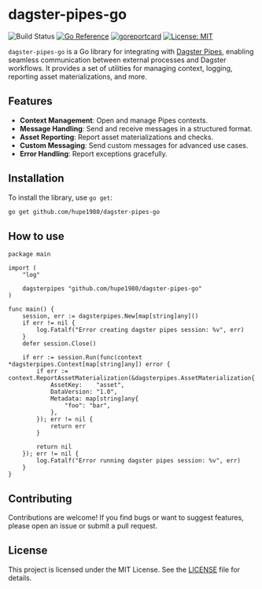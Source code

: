# dagster-pipes-go
![Build Status](https://github.com/hupe1980/dagster-pipes-go/workflows/Build/badge.svg) 
[![Go Reference](https://pkg.go.dev/badge/github.com/hupe1980/dagster-pipes-go.svg)](https://pkg.go.dev/github.com/hupe1980/dagster-pipes-go)
[![goreportcard](https://goreportcard.com/badge/github.com/hupe1980/dagster-pipes-go)](https://goreportcard.com/report/github.com/hupe1980/dagster-pipes-go)
[![License: MIT](https://img.shields.io/badge/License-MIT-yellow.svg)](https://opensource.org/licenses/MIT)

`dagster-pipes-go` is a Go library for integrating with [Dagster Pipes](https://docs.dagster.io/concepts/pipes), enabling seamless communication between external processes and Dagster workflows. It provides a set of utilities for managing context, logging, reporting asset materializations, and more.

## Features

- **Context Management**: Open and manage Pipes contexts.
- **Message Handling**: Send and receive messages in a structured format.
- **Asset Reporting**: Report asset materializations and checks.
- **Custom Messaging**: Send custom messages for advanced use cases.
- **Error Handling**: Report exceptions gracefully.

## Installation

To install the library, use `go get`:

```sh
go get github.com/hupe1980/dagster-pipes-go
```

## How to use
```golang
package main

import (
	"log"

	dagsterpipes "github.com/hupe1980/dagster-pipes-go"
)

func main() {
	session, err := dagsterpipes.New[map[string]any]()
	if err != nil {
		log.Fatalf("Error creating dagster pipes session: %v", err)
	}
	defer session.Close()

	if err := session.Run(func(context *dagsterpipes.Context[map[string]any]) error {
		if err := context.ReportAssetMaterialization(&dagsterpipes.AssetMaterialization{
			AssetKey:    "asset",
			DataVersion: "1.0",
			Metadata: map[string]any{
				"foo": "bar",
			},
		}); err != nil {
			return err
		}

		return nil
	}); err != nil {
		log.Fatalf("Error running dagster pipes session: %v", err)
	}
}
```

## Contributing
Contributions are welcome! If you find bugs or want to suggest features, please open an issue or submit a pull request.

## License
This project is licensed under the MIT License. See the [LICENSE](./LICENSE) file for details.